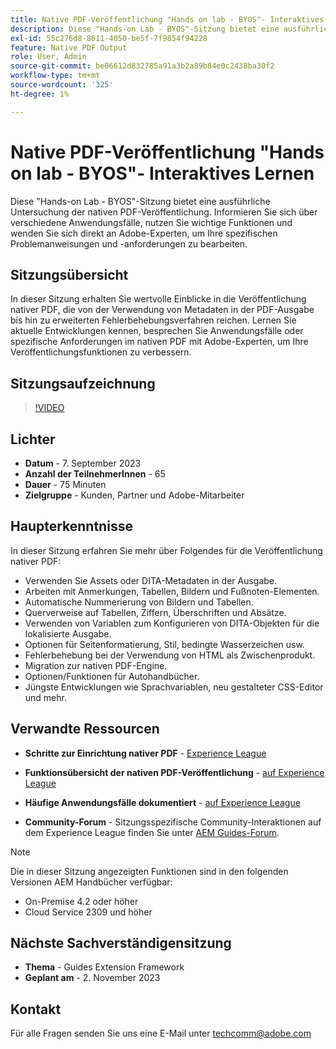 ```yaml
---
title: Native PDF-Veröffentlichung "Hands on lab - BYOS"- Interaktives Lernen
description: Diese "Hands-on Lab - BYOS"-Sitzung bietet eine ausführliche Untersuchung der nativen PDF-Veröffentlichung. Informieren Sie sich über verschiedene Anwendungsfälle, nutzen Sie wichtige Funktionen und wenden Sie sich direkt an Adobe-Experten, um Ihre spezifischen Problemanweisungen und -anforderungen zu bearbeiten.
exl-id: 55c276d8-8611-4050-be5f-7f9854f94228
feature: Native PDF Output
role: User, Admin
source-git-commit: be06612d832785a91a3b2a89b84e0c2438ba30f2
workflow-type: tm+mt
source-wordcount: '325'
ht-degree: 1%

---
```


# Native PDF-Veröffentlichung &quot;Hands on lab - BYOS&quot;- Interaktives Lernen

Diese &quot;Hands-on Lab - BYOS&quot;-Sitzung bietet eine ausführliche Untersuchung der nativen PDF-Veröffentlichung. Informieren Sie sich über verschiedene Anwendungsfälle, nutzen Sie wichtige Funktionen und wenden Sie sich direkt an Adobe-Experten, um Ihre spezifischen Problemanweisungen und -anforderungen zu bearbeiten.

## Sitzungsübersicht

In dieser Sitzung erhalten Sie wertvolle Einblicke in die Veröffentlichung nativer PDF, die von der Verwendung von Metadaten in der PDF-Ausgabe bis hin zu erweiterten Fehlerbehebungsverfahren reichen. Lernen Sie aktuelle Entwicklungen kennen, besprechen Sie Anwendungsfälle oder spezifische Anforderungen im nativen PDF mit Adobe-Experten, um Ihre Veröffentlichungsfunktionen zu verbessern.

## Sitzungsaufzeichnung

>[!VIDEO](https://video.tv.adobe.com/v/3424375/native-pdf-aem-guides?quality=12&learn=on)

## Lichter

- **Datum** - 7. September 2023
- **Anzahl der TeilnehmerInnen** - 65
- **Dauer** - 75 Minuten
- **Zielgruppe** - Kunden, Partner und Adobe-Mitarbeiter

## Haupterkenntnisse

In dieser Sitzung erfahren Sie mehr über Folgendes für die Veröffentlichung nativer PDF:

- Verwenden Sie Assets oder DITA-Metadaten in der Ausgabe.
- Arbeiten mit Anmerkungen, Tabellen, Bildern und Fußnoten-Elementen.
- Automatische Nummerierung von Bildern und Tabellen.
- Querverweise auf Tabellen, Ziffern, Überschriften und Absätze.
- Verwenden von Variablen zum Konfigurieren von DITA-Objekten für die lokalisierte Ausgabe.
- Optionen für Seitenformatierung, Stil, bedingte Wasserzeichen usw.
- Fehlerbehebung bei der Verwendung von HTML als Zwischenprodukt.
- Migration zur nativen PDF-Engine.
- Optionen/Funktionen für Autohandbücher.
- Jüngste Entwicklungen wie Sprachvariablen, neu gestalteter CSS-Editor und mehr.


## Verwandte Ressourcen

- **Schritte zur Einrichtung nativer PDF** - [Experience League](https://experienceleague.adobe.com/docs/experience-manager-guides-learn/tutorials/knowledge-base/kb-articles/publishing/configuring-aem-environment-for-native-pdf-publishing.html?lang=en)

- **Funktionsübersicht der nativen PDF-Veröffentlichung** - [auf Experience League](https://experienceleague.adobe.com/docs/experience-manager-guides-learn/tutorials/knowledge-base/expert-session/native-pdf-publishing-essentials-feb23.html?lang=en)

- **Häufige Anwendungsfälle dokumentiert** - [auf Experience League](https://experienceleague.adobe.com/docs/experience-manager-guides-learn/tutorials/install-guide/on-prem-ig/output-gen-config/config-native-pdf-publish/content-styles/stylesheet.html?lang=en)

- **Community-Forum** - Sitzungsspezifische Community-Interaktionen auf dem Experience League finden Sie unter  [AEM Guides-Forum](https://experienceleaguecommunities.adobe.com/t5/experience-manager-guides/bd-p/xml-documentation-discussions).

>[!NOTE]
>
> Die in dieser Sitzung angezeigten Funktionen sind in den folgenden Versionen AEM Handbücher verfügbar:
> - On-Premise 4.2 oder höher
> - Cloud Service 2309 und höher

## Nächste Sachverständigensitzung

- **Thema** - Guides Extension Framework
- **Geplant am** - 2. November 2023

## Kontakt

Für alle Fragen senden Sie uns eine E-Mail unter <techcomm@adobe.com>
